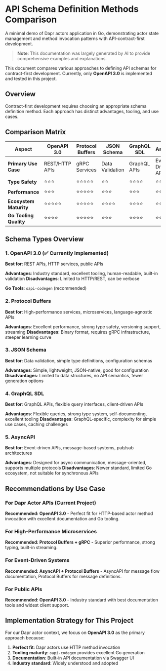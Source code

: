 # API Schema Definition Methods Comparison

A minimal demo of Dapr actors application in Go, demonstrating actor state management and method invocation patterns with API-contract-first development.

> **Note**: This documentation was largely generated by AI to provide comprehensive examples and explanations.

This document compares various approaches to defining API schemas for contract-first development. Currently, only **OpenAPI 3.0** is implemented and tested in this project.

## Overview

Contract-first development requires choosing an appropriate schema definition method. Each approach has distinct advantages, tooling, and use cases.

## Comparison Matrix

| Aspect | OpenAPI 3.0 | Protocol Buffers | JSON Schema | GraphQL SDL | AsyncAPI |
|--------|-------------|------------------|-------------|-------------|----------|
| **Primary Use Case** | REST/HTTP APIs | gRPC Services | Data Validation | GraphQL APIs | Event-Driven APIs |
| **Type Safety** | ⭐⭐⭐ | ⭐⭐⭐⭐⭐ | ⭐⭐ | ⭐⭐⭐⭐ | ⭐⭐ |
| **Performance** | ⭐⭐⭐ | ⭐⭐⭐⭐⭐ | ⭐⭐⭐ | ⭐⭐⭐ | ⭐⭐⭐ |
| **Ecosystem Maturity** | ⭐⭐⭐⭐⭐ | ⭐⭐⭐⭐⭐ | ⭐⭐⭐⭐ | ⭐⭐⭐⭐ | ⭐⭐⭐ |
| **Go Tooling Quality** | ⭐⭐⭐⭐ | ⭐⭐⭐⭐⭐ | ⭐⭐⭐ | ⭐⭐⭐⭐ | ⭐⭐ |

## Schema Types Overview

### 1. OpenAPI 3.0 (✅ Currently Implemented)

**Best for**: REST APIs, HTTP services, public APIs

**Advantages**: Industry standard, excellent tooling, human-readable, built-in validation
**Disadvantages**: Limited to HTTP/REST, can be verbose

**Go Tools**: `oapi-codegen` (recommended)

### 2. Protocol Buffers

**Best for**: High-performance services, microservices, language-agnostic APIs

**Advantages**: Excellent performance, strong type safety, versioning support, streaming
**Disadvantages**: Binary format, requires gRPC infrastructure, steeper learning curve

### 3. JSON Schema

**Best for**: Data validation, simple type definitions, configuration schemas

**Advantages**: Simple, lightweight, JSON-native, good for configuration
**Disadvantages**: Limited to data structures, no API semantics, fewer generation options

### 4. GraphQL SDL

**Best for**: GraphQL APIs, flexible query interfaces, client-driven APIs

**Advantages**: Flexible queries, strong type system, self-documenting, excellent tooling
**Disadvantages**: GraphQL-specific, complexity for simple use cases, caching challenges

### 5. AsyncAPI

**Best for**: Event-driven APIs, message-based systems, pub/sub architectures

**Advantages**: Designed for async communication, message-oriented, supports multiple protocols
**Disadvantages**: Newer standard, limited Go ecosystem, not suitable for synchronous APIs

## Recommendations by Use Case

### For Dapr Actor APIs (Current Project)
**Recommended: OpenAPI 3.0** - Perfect fit for HTTP-based actor method invocation with excellent documentation and Go tooling.

### For High-Performance Microservices
**Recommended: Protocol Buffers + gRPC** - Superior performance, strong typing, built-in streaming.

### For Event-Driven Systems
**Recommended: AsyncAPI + Protocol Buffers** - AsyncAPI for message flow documentation, Protocol Buffers for message definitions.

### For Public APIs
**Recommended: OpenAPI 3.0** - Industry standard with best documentation tools and widest client support.

## Implementation Strategy for This Project

For our Dapr actor context, we focus on **OpenAPI 3.0** as the primary approach because:

1. **Perfect fit**: Dapr actors use HTTP method invocation
2. **Tooling maturity**: `oapi-codegen` provides excellent Go generation
3. **Documentation**: Built-in API documentation via Swagger UI
4. **Industry standard**: Widely understood and adopted